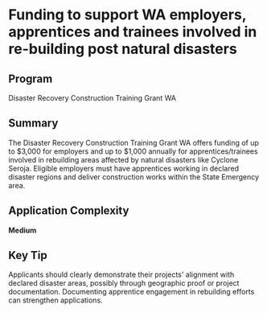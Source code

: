 # Funding to support WA employers, apprentices and trainees involved in re-building post natural disasters
  
## Program
Disaster Recovery Construction Training Grant WA

## Summary
The Disaster Recovery Construction Training Grant WA offers funding of up to $3,000 for employers and up to $1,000 annually for apprentices/trainees involved in rebuilding areas affected by natural disasters like Cyclone Seroja. Eligible employers must have apprentices working in declared disaster regions and deliver construction works within the State Emergency area.

## Application Complexity
**Medium**

## Key Tip
Applicants should clearly demonstrate their projects' alignment with declared disaster areas, possibly through geographic proof or project documentation. Documenting apprentice engagement in rebuilding efforts can strengthen applications.
